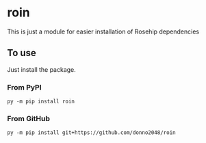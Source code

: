 # roin

This is just a module for easier installation of Rosehip dependencies

## To use

Just install the package.

### From PyPI

`py -m pip install roin`

### From GitHub

`py -m pip install git+https://github.com/donno2048/roin`
